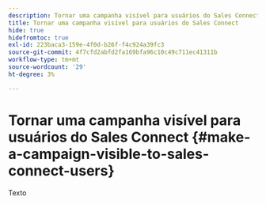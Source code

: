 ```yaml
---
description: Tornar uma campanha visível para usuários do Sales Connect - Documentos do Marketo - Documentação do produto
title: Tornar uma campanha visível para usuários do Sales Connect
hide: true
hidefromtoc: true
exl-id: 223baca3-159e-4f0d-b26f-f4c924a39fc3
source-git-commit: 4f7cfd2abfd2fa169bfa96c10c49c711ec41311b
workflow-type: tm+mt
source-wordcount: '29'
ht-degree: 3%

---
```


# Tornar uma campanha visível para usuários do Sales Connect {#make-a-campaign-visible-to-sales-connect-users}

Texto

